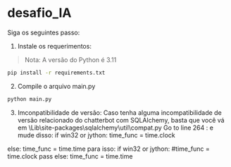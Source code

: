 # desafio_IA
Siga os seguintes passo:

1. Instale os requerimentos:
> Nota: A versão do Python é 3.11
```bash
pip install -r requirements.txt
```
2. Compile o arquivo main.py
```bash
python main.py
```
3. Imconpatibilidade de versão:
Caso tenha alguma incompatibilidade de versão relacionado do chatterbot com SQLAlchemy, basta que você vá em <Python-folder>\Lib\site-packages\sqlalchemy\util\compat.py Go to line 264 :
e mude disso:
if win32 or jython:
    time_func = time.clock
    
else:
    time_func = time.time
para isso:
if win32 or jython:
    #time_func = time.clock
    pass
else:
    time_func = time.time
